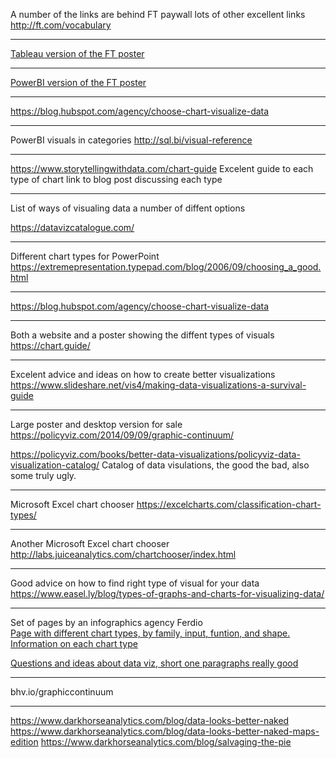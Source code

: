 A number of the links are behind FT paywall lots of other excellent links
http://ft.com/vocabulary

------------
[Tableau version of the FT poster](https://public.tableau.com/views/VisualVocabulary/VisualVocabulary?%3Aembed=y&%3Adisplay_count=yes&publish=yes&%3AshowVizHome=no#1 "Tableau version of the FT poster")

------------
[PowerBI version of the FT poster](https://app.powerbi.com/view?r=eyJrIjoiMDA4YWIwZWEtMDE3ZS00YmFhLWE5YWMtODFlZWEzNTU1ODNiIiwidCI6IjZjMGE1YjljLTA4OWEtNDk0ZS1iMDVlLTcxNjEwOTgyOTA0NyIsImMiOjF9 "PowerBI version of the FT poster")

------------
https://blog.hubspot.com/agency/choose-chart-visualize-data

------------
PowerBI visuals in categories
http://sql.bi/visual-reference

------------
https://www.storytellingwithdata.com/chart-guide
Excelent guide to each type of chart link to blog post discussing each type

------------
List of ways of visualing data a number of diffent options

https://datavizcatalogue.com/

------------

Different chart types for PowerPoint
https://extremepresentation.typepad.com/blog/2006/09/choosing_a_good.html

------------
https://blog.hubspot.com/agency/choose-chart-visualize-data

------------
Both a website and a poster showing the diffent types of visuals
https://chart.guide/

------------
Excelent advice and ideas on how to create better visualizations
https://www.slideshare.net/vis4/making-data-visualizations-a-survival-guide

------------
Large poster and desktop version for sale
https://policyviz.com/2014/09/09/graphic-continuum/

https://policyviz.com/books/better-data-visualizations/policyviz-data-visualization-catalog/
Catalog of data visulations, the good the bad, also some truly ugly.

------------

Microsoft Excel chart chooser
https://excelcharts.com/classification-chart-types/

------------
Another Microsoft Excel chart chooser
http://labs.juiceanalytics.com/chartchooser/index.html

------------
Good advice on how to find right type of visual for your data
https://www.easel.ly/blog/types-of-graphs-and-charts-for-visualizing-data/

------------
Set of pages by an infographics agency Ferdio </br>
[Page with different chart types, by family, input, funtion, and shape.  Information on each chart type](http://bhv.io/datavizproject "Page with different chart types, by family, input, funtion, and shape.  Information on each chart type")

[Questions and ideas about data viz, short one paragraphs really good](https://www.ferdio.com/notebook "Questions and ideas about data viz, short one paragraphs really good")

------------
bhv.io/graphiccontinuum

---

https://www.darkhorseanalytics.com/blog/data-looks-better-naked
https://www.darkhorseanalytics.com/blog/data-looks-better-naked-maps-edition
https://www.darkhorseanalytics.com/blog/salvaging-the-pie
